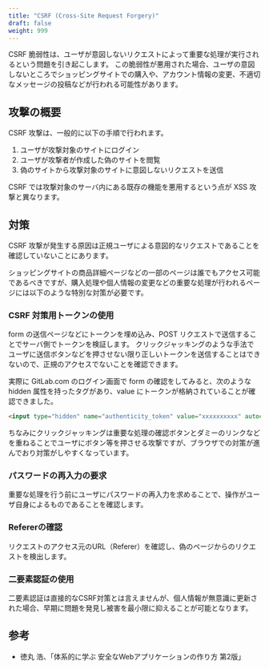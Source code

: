 ```yaml
---
title: "CSRF (Cross-Site Request Forgery)"
draft: false
weight: 999
---
```


CSRF 脆弱性は、ユーザが意図しないリクエストによって重要な処理が実行されるという問題を引き起こします。
この脆弱性が悪用された場合、ユーザの意図しないところでショッピングサイトでの購入や、アカウント情報の変更、不適切なメッセージの投稿などが行われる可能性があります。

## 攻撃の概要

CSRF 攻撃は、一般的に以下の手順で行われます。

1. ユーザが攻撃対象のサイトにログイン
2. ユーザが攻撃者が作成した偽のサイトを閲覧
3. 偽のサイトから攻撃対象のサイトに意図しないリクエストを送信

CSRF では攻撃対象のサーバ内にある既存の機能を悪用するという点が XSS 攻撃と異なります。

## 対策

CSRF 攻撃が発生する原因は正規ユーザによる意図的なリクエストであることを確認していないことにあります。

ショッピングサイトの商品詳細ページなどの一部のページは誰でもアクセス可能であるべきですが、購入処理や個人情報の変更などの重要な処理が行われるページには以下のような特別な対策が必要です。

### CSRF 対策用トークンの使用

form の送信ページなどにトークンを埋め込み、POST リクエストで送信することでサーバ側でトークンを検証します。
クリックジャッキングのような手法でユーザに送信ボタンなどを押させない限り正しいトークンを送信することはできないので、正規のアクセスでないことを確認できます。

実際に GitLab.com のログイン画面で form の確認をしてみると、次のような hidden 属性を持ったタグがあり、value にトークンが格納されていることが確認できました。

```html
<input type="hidden" name="authenticity_token" value="xxxxxxxxxx" autocomplete="off">
```

ちなみにクリックジャッキングは重要な処理の確認ボタンとダミーのリンクなどを重ねることでユーザにボタン等を押させる攻撃ですが、ブラウザでの対策が進んでおり対策がしやすくなっています。

### パスワードの再入力の要求

重要な処理を行う前にユーザにパスワードの再入力を求めることで、操作がユーザ自身によるものであることを確認します。

### Refererの確認

リクエストのアクセス元のURL（Referer）を確認し、偽のページからのリクエストを検出します。

### 二要素認証の使用

二要素認証は直接的なCSRF対策とは言えませんが、個人情報が無意識に更新された場合、早期に問題を発見し被害を最小限に抑えることが可能となります。

## 参考

- 徳丸 浩、「体系的に学ぶ 安全なWebアプリケーションの作り方 第2版」
